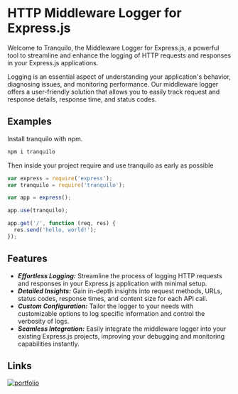 # HTTP Middleware Logger for Express.js

Welcome to Tranquilo, the Middleware Logger for Express.js, a powerful tool to streamline and enhance the logging of HTTP requests and responses in your Express.js applications.

Logging is an essential aspect of understanding your application's behavior, diagnosing issues, and monitoring performance. Our middleware logger offers a user-friendly solution that allows you to easily track request and response details, response time, and status codes.

## Examples

Install tranquilo with npm.

```bash
npm i tranquilo
```

Then inside your project require and use tranquilo as early as possible

```javascript
var express = require('express');
var tranquilo = require('tranquilo');

var app = express();

app.use(tranquilo);

app.get('/', function (req, res) {
  res.send('hello, world!');
});
```

## Features

- **_Effortless Logging:_** Streamline the process of logging HTTP requests and responses in your Express.js application with minimal setup.
- **_Detailed Insights:_** Gain in-depth insights into request methods, URLs, status codes, response times, and content size for each API call.
- **_Custom Configuration:_** Tailor the logger to your needs with customizable options to log specific information and control the verbosity of logs.
- **_Seamless Integration:_** Easily integrate the middleware logger into your existing Express.js projects, improving your debugging and monitoring capabilities instantly.

## Links

[![portfolio](https://img.shields.io/badge/my_portfolio-000?style=for-the-badge&logo=ko-fi&logoColor=white)](https://www.jordanvera.com)

